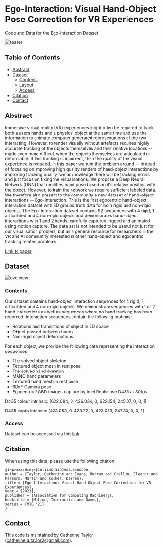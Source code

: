 # Ego-Interaction: Visual Hand-Object Pose Correction for VR Experiences
Code and Data for the Ego-Interaction Dataset

![teaser](https://user-images.githubusercontent.com/25514442/104743868-17958680-5744-11eb-96d2-26f17782ba12.png)

## Table of Contents
  * [Abstract](#abstract)
  * [Dataset](#dataset)
    * [Contents](#contents)
    * [Layout](#layout)
    * [Access](access)
  * [Citation](#citation)
  * [Contact](#contact)
  
  ## Abstract
  

Immersive virtual reality (VR) experiences might often be required to track both a users hands and a physical object at the same time and use the information to animate computer generated representations of the two interacting. However, to render visually without artefacts requires highly accurate tracking of the objects themselves and their relative locations -- made even more difficult when the objects themselves are articulated or deformable. If this tracking is incorrect, then the quality of the visual experience is reduced. In this paper we turn the problem around -- instead of focusing on improving high quality renders of hand-object interactions by improving tracking quality, we acknowledge there will be tracking errors and just focus on fixing the visualisations. We propose a Deep Neural Network (DNN) that modifies hand pose based on it's relative position with the object. However, to train the network we require sufficient labeled data. We therefore also present to the community a new dataset of hand-object interactions -- Ego-Interaction. This is the first egocentric hand-object interaction dataset with 3D ground truth data for both rigid and non-rigid objects. The Ego-Interaction dataset contains 92 sequences with 4 rigid, 1 articulated and 4 non-rigid objects and demonstrates hand-object interactions with 1 and 2 hands. carefully captured, rigged and animated using motion capture. The data set is not intended to be useful not just for our visualisation problem, but as a general resource for researchers in the VR and AI community interested in other hand-object and egocentric tracking related problems.

[Link to paper]()

  
  ## Dataset
  
  ![overview](https://user-images.githubusercontent.com/25514442/104744739-2597d700-5745-11eb-878b-f45fb18a1df9.png)


  
  ### Contents
  
  Our dataset contains hand-object interaction sequences for 4 rigid, 1 articulated and 4 non-rigid objects. We demonstrate sequences with 1 or 2 hand interactions as well as sequences where no hand tracking has been recorded. Interaction sequences contain the following motions:
  * Rotations and translations of object in 3D space
  * Object passed between hands
  * Non-rigid object deformations
  
  For each object, we provide the following data representing the interaction sequences
  * The solved object skeleton
  * Textured object mesh in rest pose
  * The solved hand skeleton
  * MANO hand parameters
  * Textured hand mesh in rest pose
  * 6DoF Camera pose
  * Egocentric RGBD images capture by Intel Realsense D435 at 30fps
  
  
  D435 colour intrinsic: [622.084, 0, 426.034, 0, 622.154, 245.07, 0, 0, 1]
  
  D435 depth intrinsic: [423.053, 0, 428.72, 0, 423.053, 247.33, 0, 0, 1]


  
  ### Access
  
  Dataset can be accessed via this [link](https://forms.gle/cT12U9CdWkBzR8En9)
   
  
  ## Citation
  
  When using this data, please use the following citation.
  
  ```
  @inproceedings{10.1145/3487983.3488290,
author = {Taylor, Catherine and Evans, Murray and Crellin, Eleanor and Parsons, Martin and Cosker, Darren},
title = {Ego-Interaction: Visual Hand-Object Pose Correction for VR Experiences},
year = {2021},
publisher = {Association for Computing Machinery},
booktitle = {Motion, Interaction and Games},
series = {MIG '21}
}
  ```
  ## Contact
  
  This code is maintained by Catherine Taylor (catherine.a.taylor2@gmail.com).
